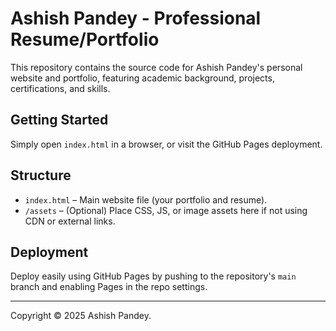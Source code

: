 # Ashish Pandey - Professional Resume/Portfolio

This repository contains the source code for Ashish Pandey's personal website and portfolio, featuring academic background, projects, certifications, and skills.

## Getting Started

Simply open `index.html` in a browser, or visit the GitHub Pages deployment.

## Structure

- `index.html` – Main website file (your portfolio and resume).
- `/assets` – (Optional) Place CSS, JS, or image assets here if not using CDN or external links.

## Deployment

Deploy easily using GitHub Pages by pushing to the repository's `main` branch and enabling Pages in the repo settings.

---

Copyright © 2025 Ashish Pandey.
